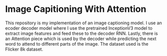 # Image Capitioning With Attention

This repository is my implementation of an image captioning model. I use an ecoder decoder model where I use the pretrained InceptionV3 model to extract image features and feed these
to the decoder RNN. Lastly, there is an Attention piece which is used by the decoder while predicting the next word to attend to different parts of the image. The dataset used is the
Flicker 8k dataset.
